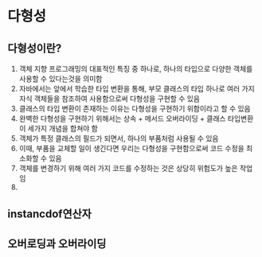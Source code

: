 # 다형성 

## 다형성이란?
1. 객체 지향 프로그래밍의 대표적인 특징 중 하나로, 하나의 타입으로 다양한 객체를 사용할 수 있다는것을 의미함
2. 자바에서는 앞에서 학습한 타입 변환을 통해, 부모 클래스의 타입 하나로 여러 가지 자식 객체들을 
참조하여 사용함으로써 다형성을 구현할 수 있음
3. 클래스의 타입 변환이 존재하는 이유는 다형성을 구현하기 위함이라고 할 수 있음
4. 완벽한 다형성을 구현하기 위해서는 상속 + 메서드 오버라이딩 + 클래스 타입변환 이 세가지 개념을 합쳐야 함
5. 객체가 특정 클래스의 필드가 되면서, 하나의 부품처럼 사용될 수 있음
6. 이때, 부품을 교체할 일이 생긴다면 우리는 다형성을 구현함으로써 코드 수정을 최소화할 수 있음
7. 객체를 변경하기 위해 여러 가지 코드를 수정하는 것은 상당히 위험도가 높은 작업임
8. 

## instancdof연산자

## 오버로딩과 오버라이딩